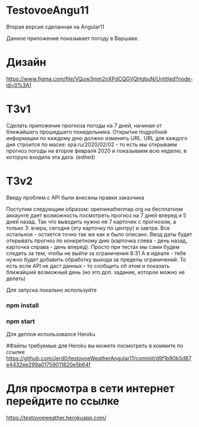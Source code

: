 # TestovoeAngu11

Вторая версия сделанная на Angular11

Данное приложение показывает погоду в Варшаве.

# Дизайн
https://www.figma.com/file/VQuw3mm2nXPdCQGVQHgbuN/Untitled?node-id=0%3A1

# TЗv1
Сделать приложение прогноза погоды на 7 дней, начиная от ближайшего прошедшего понедельника.
Открытие подробной информации по каждому дню должно изменять URL. URL для каждого дня строится по маске:  spa.ru/2020/02/02 - то есть мы открываем прогноз погоды на второе февраля 2020 и показываем всю неделю, в которую входила эта дата. (edited) 
# ТЗv2
Ввиду проблем с API были внесены правки заказчика

Поступим следующим образом: openweathermap.org на бесплатном аккаунте дает возможность посмотреть прогноз на 7 дней вперед и 5 дней назад.
Так что выводить нужно не 7 карточек с прогнозом, а только 3: вчера, сегодня (эту карточку по центру) и завтра.
Все остальное - остается точно так же как и было описано. Ввод даты будет открывать прогноз по конкретному дню (карточка слева - день назад, карточка справа - день вперед). Просто при тестах мы сами будем следить за тем, чтобы не выйти за ограничения
8:31
А в идеале - тебе нужно будет добавить обработку выхода за пределы ограничений. То есть если API не даст данных - то сообщить об этом и показать ближайший возможный день (но это доп. задание, которое можно не делать)

Для запуска локально используйте

### npm install

### npm start


Для деплоя использовался Heroku

#Файлы требуемые для Heroku вы можете посмотреть в коммите по ссылке
https://github.com/Jerd0/testovoeWeatherAngular11/commit/d9f1b90b5d87e4432ee299a01759011820e5b64f

# Для просмотра в сети интернет перейдите по ссылке
https://testovoeweather.herokuapp.com/
